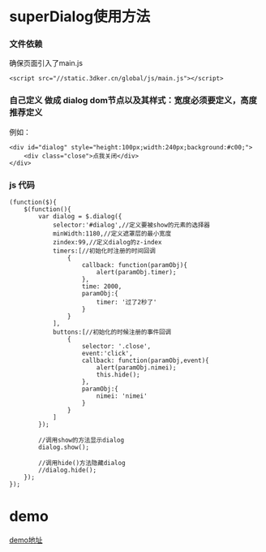 superDialog使用方法
=========

### 文件依赖
确保页面引入了main.js

    <script src="//static.3dker.cn/global/js/main.js"></script>


### 自己定义 做成 dialog dom节点以及其样式：宽度必须要定义，高度推荐定义
例如：

    <div id="dialog" style="height:100px;width:240px;background:#c00;">
        <div class="close">点我关闭</div>
    </div>

### js 代码

    (function($){
        $(function(){
            var dialog = $.dialog({
                selector:'#dialog',//定义要被show的元素的选择器
                minWidth:1180,//定义遮罩层的最小宽度
                zindex:99,//定义dialog的z-index
                timers:[//初始化时注册的时间回调
                    {
                        callback: function(paramObj){
                            alert(paramObj.timer);
                        },
                        time: 2000,
                        paramObj:{
                            timer: '过了2秒了'
                        }
                    }
                ],
                buttons:[//初始化的时候注册的事件回调
                    {
                        selector: '.close',
                        event:'click',
                        callback: function(paramObj,event){
                            alert(paramObj.nimei);
                            this.hide();
                        },
                        paramObj:{
                            nimei: 'nimei'
                        }
                    }
                ]
            });

            //调用show的方法显示dialog
            dialog.show();

            //调用hide()方法隐藏dialog
            //dialog.hide();
        });
    });


# demo

[demo地址](demo.html)
